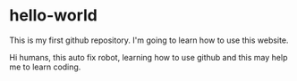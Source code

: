 # hello-world
This is my first github repository. I'm going to learn how to use this website.


Hi humans, this auto fix robot, learning how to use github and this may help me to learn coding.
